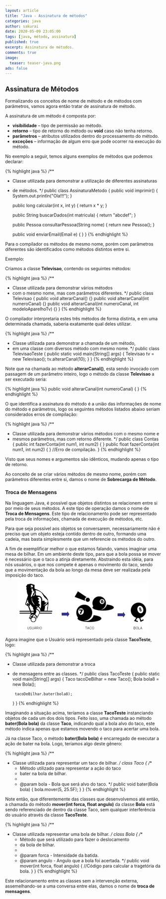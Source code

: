 ```yaml
---
layout: article
title: "Java - Assinatura de métodos"
categories: java
author: sakurai
date: 2020-05-09 23:05:00
tags: [java, método, assinatura]
published: true
excerpt: Assinatura de métodos.
comments: true
image:
  teaser: teaser-java.png
ads: false
---
```


## Assinatura de Métodos

Formalizando os conceitos de nome de método e de métodos com parâmetros, vamos agora então tratar de assinatura de método.

A assinatura de um método é composta por:
- **visibilidade** – tipo de permissão ao método.
- **retorno** – tipo de retorno do método ou **void** caso não tenha retorno.
- **parâmetros** – atributos utilizados dentro do processamento do método.
- **exceções** – informação de algum erro que pode ocorrer na execução do método.

No exemplo a seguir, temos alguns exemplos de métodos que podemos declarar:

{% highlight java %}
/**
 * Classe utilizada para demonstrar a utilização de diferentes assinaturas
 * de métodos.
 */
public class AssinaturaMetodo {
    public void imprimir() {
        System.out.println("Ola!!!");
    }
    
    public long calcular(int x, int y) {
        return x * y;
    }
    
    public String buscarDados(int matricula) {
        return "abcdef";
    }
    
    public Pessoa consultarPessoa(String nome) {
        return new Pessoa();
    }
    
    public void enviarEmail(Email e) {
    }
}
{% endhighlight %}

Para o compilador os métodos de mesmo nome, porém com parâmetros diferentes são identificados como métodos distintos entre si.

Exemplo:

Criamos a classe **Televisao**, contendo os seguintes métodos:

{% highlight java %}
/**
 * Classe utilizada para demonstrar vários métodos
 * com o mesmo nome, mas com parâmetros diferentes.
 */
public class Televisao {
    public void alterarCanal() {}
    public void alterarCanal(int numeroCanal) {}
    public void alterarCanal(int numeroCanal, int modeloAparelhoTv) {}
}
{% endhighlight %}

O compilador interpretaria estes três métodos de forma distinta, e em uma determinada chamada, saberia exatamente qual deles utilizar.

{% highlight java %}
/**
 * Classe utilizada para demonstrar a chamada de um método,
 * em uma classe com diversos método com mesmo nome.
 */
public class TelevisaoTeste {
    public static void main(String[] args) {
        Televisao tv = new Televisao();
        tv.alterarCanal(10);
    }
}
{% endhighlight %}

Note que na chamada ao método **alterarCanal()**, esta sendo invocado com passagem de um parâmetro inteiro, logo o método da classe **Televisao** a ser executado seria:

{% highlight java %}
public void alterarCanal(int numeroCanal) { }
{% endhighlight %}

O que identifica a assinatura do método é a união das informações de nome do método e parâmetros, logo os seguintes métodos listados abaixo seriam considerados erros de compilação:

{% highlight java %}
/**
 * Classe utilizada para demonstrar vários métodos com o mesmo nome e 
 * mesmos parâmetros, mas com retorno diferente.
 */
public class Contas {
    public int fazerConta(int num1, int num2) { }
    public float fazerConta(int num1, int num2) { } //Erro de compilação.
}
{% endhighlight %}

Visto que seus nomes e argumentos são idênticos, mudando apenas o tipo de retorno.

Ao conceito de se criar vários métodos de mesmo nome, porém com parâmetros diferentes entre si, damos o nome de **Sobrecarga de Método**.


### Troca de Mensagens

Na linguagem Java, é possível que objetos distintos se relacionem entre si por meio de seus métodos. A este tipo de operação damos o nome de **Troca de Mensagens**. Este tipo de relacionamento pode ser representado pela troca de informações, chamada de execução de métodos, etc.

Para que seja possível aos objetos se conversarem, necessariamente não é preciso que um objeto esteja contido dentro de outro, formando uma cadeia, mas basta simplesmente que um referencie os métodos do outro.

A fim de exemplificar melhor o que estamos falando, vamos imaginar uma mesa de bilhar. Em um ambiente deste tipo, para que a bola possa se mover é necessário que o taco a atinja diretamente. Abstraindo esta idéia, para nós usuários, o que nos compete é apenas o movimento do taco, sendo que a movimentação da bola ao longo da mesa deve ser realizada pela imposição do taco.

<figure>
    <a href="/images/2020-05-09-java-assinatura-metodo.png"><img src="/images/2020-05-09-java-assinatura-metodo.png" alt="Assinatura de métodos."></a>
</figure>

Agora imagine que o Usuário será representado pela classe **TacoTeste**, logo:

{% highlight java %}
/**
 * Classe utilizada para demonstrar a troca
 * de mensagens entre as classes.
 */
public class TacoTeste {
    public static void main(String[] args) {
        Taco tacoDeBilhar = new Taco();
        Bola bola8 = new Bola();
        
        tacoDeBilhar.bater(bola8);
    }
}
{% endhighlight %}

Imaginando a situação acima, teríamos a classe **TacoTeste** instanciando objetos de cada um dos dois tipos. Feito isso, uma chamada ao método **bater(Bola bola)** da classe **Taco**, indicando qual a bola alvo do taco, este método indica apenas que estamos movendo o taco para acertar uma bola.

Já na classe Taco, o método **bater(Bola bola)** é encarregado de executar a ação de bater na bola. Logo, teríamos algo deste gênero:

{% highlight java %}
/**
 * Classe utilizada para representar um taco de bilhar.
 */
class Taco {
    /**
     * Método utilizado para representar a ação do taco
     * bater na bola de bilhar.
     * 
     * @param bola - Bola que será alvo do taco.
     */
    public void bater(Bola bola) {
        bola.mover(5, 25.5F);
    }
}
{% endhighlight %}

Note então, que diferentemente das classes que desenvolvemos até então, a chamada do método **mover(int forca, float angulo)** da classe **Bola** está sendo referenciado de dentro da classe Taco, sem qualquer interferência do usuário através da classe **TacoTeste**.

{% highlight java %}
/**
 * Classe utilizada representar uma bola de bilhar.
 */
class Bola {
    /**
     * Método que será utilizado para fazer o deslocamento
     * da bola de bilhar.
     * 
     * @param forca - Intensidade da batida.
     * @param angulo - Angulo que a bola foi acertada.
     */
    public void mover(int forca, float angulo) {
        //Código para calcular a tragetória da bola.
    }
}
{% endhighlight %}

Este relacionamento entre as classes sem a intervenção externa, assemelhando-se a uma conversa entre elas, damos o nome de **troca de mensagens**.